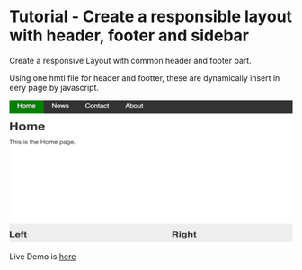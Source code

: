 # Tutorial - Create a responsible layout with header, footer and sidebar

Create a responsive Layout with common header and footer part.

Using one hmtl file for header and footter, these are dynamically insert in eery page by javascript.

![Layout](doc/logo.png)

Live Demo is [here](https://coding4beginner.github.io/Tutorial_Create-responsible-layout-with-header-footer-and-sidebar/news.html)